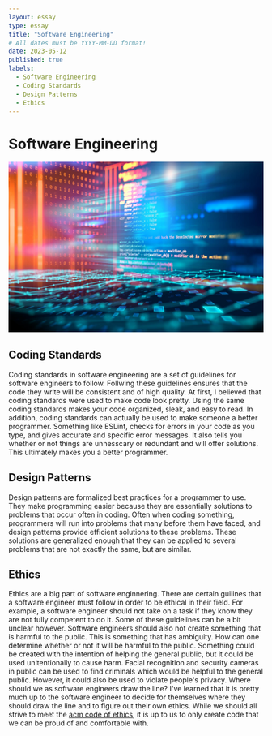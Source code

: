 ```yaml
---
layout: essay
type: essay
title: "Software Engineering"
# All dates must be YYYY-MM-DD format!
date: 2023-05-12
published: true
labels:
  - Software Engineering
  - Coding Standards
  - Design Patterns
  - Ethics
---
```

# Software Engineering

<div class="text-center p-4">
  <img width="1000px" src="../img/softwareengineering.jpg" class="img-thumbnail" >
</div>

## Coding Standards 

Coding standards in software engineering are a set of guidelines for software engineers to follow. Follwing these guidelines ensures that the code they write will be consistent and of high quality. At first, I believed that coding standards were used to make code look pretty. Using the same coding standards makes your code  organized, sleak, and easy to read. In addition, coding standards can actually be used to make someone a better programmer. Something like ESLint, checks for errors in your code as you type, and gives accurate and specific error messages. It also tells you whether or not things are unnesscary or redundant and will offer solutions. This ultimately makes you a better programmer.  

## Design Patterns 

Design patterns are formalized best practices for a programmer to use. They make programming easier because they are essentially solutions to problems that occur often in coding. Often when coding something, programmers will run into problems that many before them have faced, and design patterns provide efficient solutions to these problems. These solutions are generalized enough that they can be applied to several problems that are not exactly the same, but are similar. 

## Ethics 

Ethics are a big part of software enginnering. There are certain guilines that a software engineer must follow in order to be ethical in their field. For example, a software engineer should not take on a task if they know they are not fully competent to do it. Some of these guidelines can be a bit unclear however. Software engineers should also not create something that is harmful to the public. This is something that has ambiguity. How can one determine whether or not it will be harmful to the public. Something could be created with the intention of helping the general public, but it could be used unitentionally to cause harm. Facial recognition and security cameras in public can be used to find criminals which would be helpful to the general public. However, it could also be used to violate people's privacy. Where should we as software engineers draw the line? I've learned that it is pretty much up to the software engineer to decide for themselves where they should draw the line and to figure out their own ethics. While we should all strive to meet the [acm code of ethics](https://www.acm.org/code-of-ethics), it is up to us to only create code that we can be proud of and comfortable with. 
